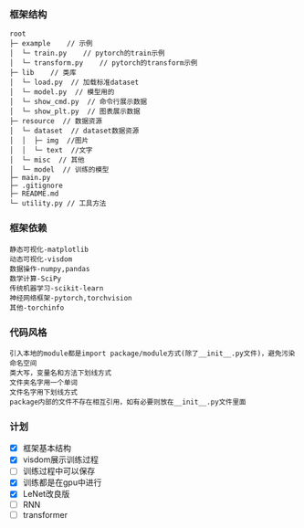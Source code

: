 ### 框架结构
```text
root                           
├─ example    // 示例                
│  └─ train.py    // pytorch的train示例                        
│  └─ transform.py    // pytorch的transform示例                        
├─ lib    // 类库     
│  └─ load.py  // 加载标准dataset                          
│  └─ model.py  // 模型用的                         
│  └─ show_cmd.py  // 命令行展示数据                          
│  └─ show_plt.py  // 图表展示数据  
├─ resource  // 数据资源     
│  └─ dataset  // dataset数据资源     
│  │  ├─ img  //图片             
│  │  └─ text  //文字
│  └─ misc  // 其他                          
│  └─ model  // 训练的模型                    
├─ main.py  
├─ .gitignore
├─ README.md
└─ utility.py // 工具方法   
```   
### 框架依赖
``` 
静态可视化-matplotlib
动态可视化-visdom
数据操作-numpy,pandas 
数学计算-SciPy
传统机器学习-scikit-learn
神经网络框架-pytorch,torchvision
其他-torchinfo
```
### 代码风格
``` 
引入本地的module都是import package/module方式(除了__init__.py文件)，避免污染命名空间
类大写，变量名和方法下划线方式
文件夹名字用一个单词
文件名字用下划线方式
package内部的文件不存在相互引用，如有必要则放在__init__.py文件里面
```
### 计划
- [X] 框架基本结构
- [X] visdom展示训练过程
- [ ] 训练过程中可以保存
- [X] 训练都是在gpu中进行
- [X] LeNet改良版
- [ ] RNN
- [ ] transformer
